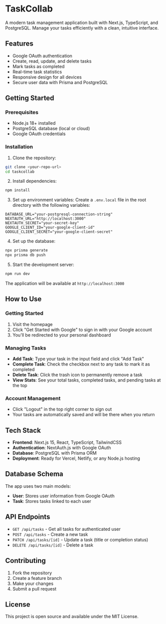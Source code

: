 # TaskCollab

A modern task management application built with Next.js, TypeScript, and PostgreSQL. Manage your tasks efficiently with a clean, intuitive interface.

## Features

- Google OAuth authentication
- Create, read, update, and delete tasks
- Mark tasks as completed
- Real-time task statistics
- Responsive design for all devices
- Secure user data with Prisma and PostgreSQL

## Getting Started

### Prerequisites

- Node.js 18+ installed
- PostgreSQL database (local or cloud)
- Google OAuth credentials

### Installation

1. Clone the repository:
```bash
git clone <your-repo-url>
cd taskcollab
```

2. Install dependencies:
```bash
npm install
```

3. Set up environment variables:
Create a `.env.local` file in the root directory with the following variables:
```env
DATABASE_URL="your-postgresql-connection-string"
NEXTAUTH_URL="http://localhost:3000"
NEXTAUTH_SECRET="your-secret-key"
GOOGLE_CLIENT_ID="your-google-client-id"
GOOGLE_CLIENT_SECRET="your-google-client-secret"
```

4. Set up the database:
```bash
npx prisma generate
npx prisma db push
```

5. Start the development server:
```bash
npm run dev
```

The application will be available at `http://localhost:3000`

## How to Use

### Getting Started
1. Visit the homepage
2. Click "Get Started with Google" to sign in with your Google account
3. You'll be redirected to your personal dashboard

### Managing Tasks
- **Add Task**: Type your task in the input field and click "Add Task"
- **Complete Task**: Check the checkbox next to any task to mark it as completed
- **Delete Task**: Click the trash icon to permanently remove a task
- **View Stats**: See your total tasks, completed tasks, and pending tasks at the top

### Account Management
- Click "Logout" in the top right corner to sign out
- Your tasks are automatically saved and will be there when you return

## Tech Stack

- **Frontend**: Next.js 15, React, TypeScript, TailwindCSS
- **Authentication**: NextAuth.js with Google OAuth
- **Database**: PostgreSQL with Prisma ORM
- **Deployment**: Ready for Vercel, Netlify, or any Node.js hosting

## Database Schema

The app uses two main models:
- **User**: Stores user information from Google OAuth
- **Task**: Stores tasks linked to each user

## API Endpoints

- `GET /api/tasks` - Get all tasks for authenticated user
- `POST /api/tasks` - Create a new task
- `PATCH /api/tasks/[id]` - Update a task (title or completion status)
- `DELETE /api/tasks/[id]` - Delete a task

## Contributing

1. Fork the repository
2. Create a feature branch
3. Make your changes
4. Submit a pull request

## License

This project is open source and available under the MIT License.
